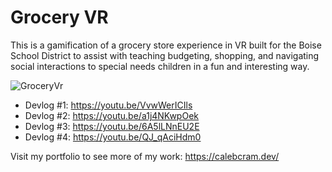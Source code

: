 # Grocery VR
 This is a gamification of a grocery store experience in VR built for the Boise School District to assist with teaching budgeting, shopping, and navigating social interactions to special needs children in a fun and interesting way.
 
 ![GroceryVr](https://github.com/calebcram/Grocery-VR/assets/49875750/c09b92d6-0fdf-4640-b176-b23c57b34d8d)
 
 - Devlog #1: https://youtu.be/VvwWerICIls
 - Devlog #2: https://youtu.be/a1j4NKwpOek
 - Devlog #3: https://youtu.be/6A5lLNnEU2E
 - Devlog #4: https://youtu.be/QJ_qAciHdm0

Visit my portfolio to see more of my work: https://calebcram.dev/
